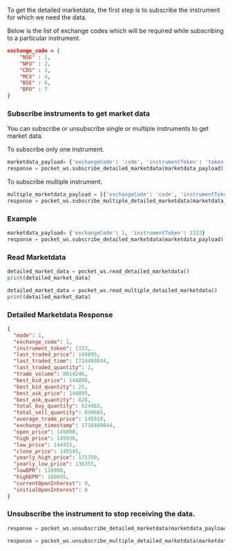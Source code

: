 To get the detailed marketdata, the first step is to subscribe the instrument for which we need the data.

Below is the list of exchange codes which will be required while subscribing to a particular instrument.
```json
exchange_code = {
    "NSE" : 1,
    "NFO" : 2,
    "CDS" : 3,
    "MCX" : 4,
    "BSE" : 6,
    "BFO" : 7
}
```

### Subscribe instruments to get market data
You can subscribe or unsubscribe single or multiple instruments to get market data.

To subscribe only one instrument.
```python
marketdata_payload= {'exchangeCode': 'code', 'instrumentToken': 'token'}
response = pocket_ws.subscribe_detailed_marketdata(marketdata_payload)
```

To subscribe multiple instrument.
```python
multiple_marketdata_payload = [{'exchangeCode': 'code', 'instrumentToken': 'token'},{'exchangeCode': 'code', 'instrumentToken': 'token'}.....]
response = pocket_ws.subscribe_multiple_detailed_marketdata(marketdata_payload)
```

### Example
```python
marketdata_payload= {'exchangeCode': 1, 'instrumentToken': 1333}
response = pocket_ws.subscribe_detailed_marketdata(marketdata_payload)
```


### Read Marketdata
```python
detailed_market_data = pocket_ws.read_detailed_marketdata()
print(detailed_market_data)
```

```python
detailed_market_data = pocket_ws.read_multiple_detailed_marketdata()
print(detailed_market_data)
```

### Detailed Marketdata Response
```json
{
  "mode": 1,
  "exchange_code": 1,
  "instrument_token": 1333,
  "last_traded_price": 144895,
  "last_traded_time": 1710489044,
  "last_traded_quantity": 1,
  "trade_volume": 8014246,
  "best_bid_price": 144890,
  "best_bid_quantity": 25,
  "best_ask_price": 144895,
  "best_ask_quantity": 628,
  "total_buy_quantity": 624983,
  "total_sell_quantity": 899665,
  "average_trade_price": 145018,
  "exchange_timestamp": 1710489044,
  "open_price": 145000,
  "high_price": 145930,
  "low_price": 144415,
  "close_price": 145545,
  "yearly_high_price": 175750,
  "yearly_low_price": 136355,
  "lowDPR": 130990,
  "highDPR": 160095,
  "currentOpenInterest": 0,
  "initialOpenInterest": 0
}
```


### Unsubscribe the instrument to stop receiving the data.
```python
response = pocket_ws.unsubscribe_detailed_marketdata(marketdata_payload)
```

```python
response = pocket_ws.unsubscribe_multiple_detailed_marketdata(marketdata_payload)
```